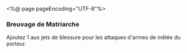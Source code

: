 <%@ page pageEncoding="UTF-8"%>
<div>
	<h3>Breuvage de Matriarche</h3>
	<p>Ajoutez  1 aux jets de blessure pour les attaques d'armes de mêlée du porteur.</p>
</div>